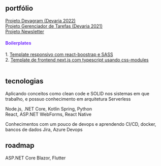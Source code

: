 ## portfólio

<a href="https://github.com/gabtonete/projeto-devagram">Projeto Devagram (Devaria 2022)</a>
<br>
<a href="https://github.com/gabtonete/projeto-taskmanager">Projeto Gerenciador de Tarefas (Devaria 2021)</a>
<br/>
<a href="https://github.com/gabtonete/projeto-newsletter">Projeto Newsletter</a>
<br/>

<div>
    <h4 style="color: #7733ff">Boilerplates
    </h4>
    1. <a href="https://github.com/gabtonete/frontend-template-reactjs">Template responsivo com react-boostrap e SASS</a>
    <br/>
    2. <a href="https://github.com/gabtonete/frontend-onfood-next-ts">Template de frontend next.js com typescript usando css-modules</a>   
</div>
<br>

## tecnologias

Aplicando conceitos como clean code e SOLID nos sistemas em que trabalho,
e possuo conhecimento em arquitetura Serverless

Node.js, .NET Core, Kotlin Spring, Python
<br/>
React, ASP.NET WebForms, React Native
<br/>

Conhecimentos com um pouco de devops e aprendendo CI/CD, docker, bancos de dados
Jira, Azure Devops

## roadmap

ASP.NET Core Blazor, Flutter
